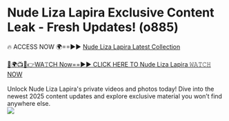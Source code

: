 # Nude Liza Lapira Exclusive Content Leak - Fresh Updates! (o885)

🔥 ACCESS NOW 🌍==►► <a href="https://tinyurl.com/2mz8nhtm" rel="nofollow">Nude Liza Lapira Latest Collection</a>
<br><br>
[🔴🌍📺📱👉WA𝚃CH Now==►► CLICK HERE TO Nude Liza Lapira 𝚆𝙰𝚃𝙲𝙷 NOW](https://tinyurl.com/2mz8nhtm)
<br><br>
Unlock Nude Liza Lapira's private videos and photos today! Dive into the newest 2025 content updates and explore exclusive material you won’t find anywhere else.
<br>
<a href="https://tinyurl.com/2mz8nhtm" rel="nofollow" data-target="animated-image.originalLink"><img src="https://camo.githubusercontent.com/8a4f000d20f83aca3bf7ec5f350d767afa0574a8a352519fd8cfa583a6f93a33/68747470733a2f2f692e696d6775722e636f6d2f644a486b345a712e676966" data-canonical-src="https://i.imgur.com/dJHk4Zq.gif" style="max-width: 100%; display: inline-block;" data-target="animated-image.originalImage"></a>
<br>
